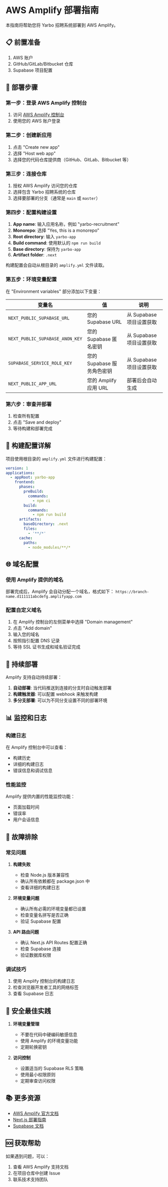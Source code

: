 # AWS Amplify 部署指南

本指南将帮助您将 Yarbo 招聘系统部署到 AWS Amplify。

## 📋 前置准备

1. AWS 账户
2. GitHub/GitLab/Bitbucket 仓库
3. Supabase 项目配置

## 🚀 部署步骤

### 第一步：登录 AWS Amplify 控制台

1. 访问 [AWS Amplify 控制台](https://console.aws.amazon.com/amplify/)
2. 使用您的 AWS 账户登录

### 第二步：创建新应用

1. 点击 "Create new app"
2. 选择 "Host web app"
3. 选择您的代码仓库提供商（GitHub、GitLab、Bitbucket 等）

### 第三步：连接仓库

1. 授权 AWS Amplify 访问您的仓库
2. 选择包含 Yarbo 招聘系统的仓库
3. 选择要部署的分支（通常是 `main` 或 `master`）

### 第四步：配置构建设置

1. **App name**: 输入应用名称，例如 "yarbo-recruitment"
2. **Monorepo**: 选择 "Yes, this is a monorepo"
3. **Root directory**: 输入 `yarbo-app`
4. **Build command**: 使用默认的 `npm run build`
5. **Base directory**: 保持为 `yarbo-app`
6. **Artifact folder**: `.next`

构建配置会自动从根目录的 `amplify.yml` 文件读取。

### 第五步：环境变量配置

在 "Environment variables" 部分添加以下变量：

| 变量名 | 值 | 说明 |
|--------|-----|------|
| `NEXT_PUBLIC_SUPABASE_URL` | 您的 Supabase URL | 从 Supabase 项目设置获取 |
| `NEXT_PUBLIC_SUPABASE_ANON_KEY` | 您的 Supabase 匿名密钥 | 从 Supabase 项目设置获取 |
| `SUPABASE_SERVICE_ROLE_KEY` | 您的 Supabase 服务角色密钥 | 从 Supabase 项目设置获取 |
| `NEXT_PUBLIC_APP_URL` | 您的 Amplify 应用 URL | 部署后会自动生成 |

### 第六步：审查并部署

1. 检查所有配置
2. 点击 "Save and deploy"
3. 等待构建和部署完成

## 🔧 构建配置详解

项目使用根目录的 `amplify.yml` 文件进行构建配置：

```yaml
version: 1
applications:
  - appRoot: yarbo-app
    frontend:
      phases:
        preBuild:
          commands:
            - npm ci
        build:
          commands:
            - npm run build
      artifacts:
        baseDirectory: .next
        files:
          - '**/*'
      cache:
        paths:
          - node_modules/**/*
```

## 🌐 域名配置

### 使用 Amplify 提供的域名

部署完成后，Amplify 会自动分配一个域名，格式如下：
`https://branch-name.d111111abcdefg.amplifyapp.com`

### 配置自定义域名

1. 在 Amplify 控制台的左侧菜单中选择 "Domain management"
2. 点击 "Add domain"
3. 输入您的域名
4. 按照指引配置 DNS 记录
5. 等待 SSL 证书生成和域名验证完成

## 🔄 持续部署

Amplify 支持自动持续部署：

1. **自动部署**: 当代码推送到连接的分支时自动触发部署
2. **构建触发器**: 可以配置 webhook 来触发构建
3. **多分支部署**: 可以为不同分支设置不同的部署环境

## 📊 监控和日志

### 构建日志

在 Amplify 控制台中可以查看：
- 构建历史
- 详细的构建日志
- 错误信息和调试信息

### 性能监控

Amplify 提供内置的性能监控功能：
- 页面加载时间
- 错误率
- 用户会话信息

## 🚨 故障排除

### 常见问题

1. **构建失败**
   - 检查 Node.js 版本兼容性
   - 确认所有依赖都在 package.json 中
   - 查看详细的构建日志

2. **环境变量问题**
   - 确认所有必需的环境变量都已设置
   - 检查变量名拼写是否正确
   - 验证 Supabase 配置

3. **API 路由问题**
   - 确认 Next.js API Routes 配置正确
   - 检查 Supabase 连接
   - 验证数据库权限

### 调试技巧

1. 使用 Amplify 控制台的构建日志
2. 检查浏览器开发者工具的网络标签
3. 查看 Supabase 日志

## 🔐 安全最佳实践

1. **环境变量管理**
   - 不要在代码中硬编码敏感信息
   - 使用 Amplify 的环境变量功能
   - 定期轮换密钥

2. **访问控制**
   - 设置适当的 Supabase RLS 策略
   - 使用最小权限原则
   - 定期审查访问权限

## 📚 更多资源

- [AWS Amplify 官方文档](https://docs.amplify.aws/)
- [Next.js 部署指南](https://nextjs.org/docs/deployment)
- [Supabase 文档](https://supabase.com/docs)

## 🆘 获取帮助

如果遇到问题，可以：
1. 查看 AWS Amplify 支持文档
2. 在项目仓库中创建 Issue
3. 联系技术支持团队 